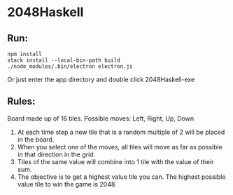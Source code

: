 # 2048Haskell

## Run:
```
npm install
stack install --local-bin-path build
./node_modules/.bin/electron electron.js
```

Or just enter the app directory and double click 2048Haskell-exe

## Rules:

Board made up of 16 tiles. Possible moves: Left, Right, Up, Down

1. At each time step a new tile that is a random multiple of 2 will be placed in the board.
2. When you select one of the moves, all tiles will move as far as possible in that direction in the grid.
3. Tiles of the same value will combine into 1 tile with the value of their sum.
4. The objective is to get a highest value tile you can. The highest possible value tile to win the game is 2048.

